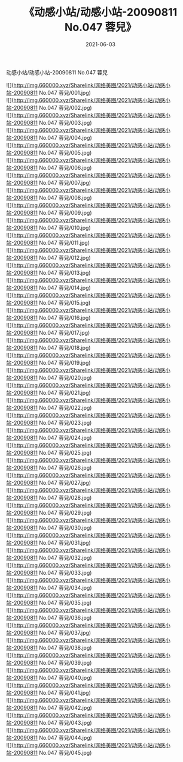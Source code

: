﻿---
layout: post
title:  《动感小站/动感小站-20090811 No.047 蓉兒》
date:   2021-06-03
img: http://img.660000.xyz/Sharelink/网络美图/2021/动感小站/动感小站-20090811 No.047 蓉兒/000.jpg
categories: [美女, 清纯, 唯美]
---

动感小站/动感小站-20090811 No.047 蓉兒

 ![](http://img.660000.xyz/Sharelink/网络美图/2021/动感小站/动感小站-20090811 No.047 蓉兒/001.jpg) <br>![](http://img.660000.xyz/Sharelink/网络美图/2021/动感小站/动感小站-20090811 No.047 蓉兒/002.jpg) <br>![](http://img.660000.xyz/Sharelink/网络美图/2021/动感小站/动感小站-20090811 No.047 蓉兒/003.jpg) <br>![](http://img.660000.xyz/Sharelink/网络美图/2021/动感小站/动感小站-20090811 No.047 蓉兒/004.jpg) <br>![](http://img.660000.xyz/Sharelink/网络美图/2021/动感小站/动感小站-20090811 No.047 蓉兒/005.jpg) <br>![](http://img.660000.xyz/Sharelink/网络美图/2021/动感小站/动感小站-20090811 No.047 蓉兒/006.jpg) <br>![](http://img.660000.xyz/Sharelink/网络美图/2021/动感小站/动感小站-20090811 No.047 蓉兒/007.jpg) <br>![](http://img.660000.xyz/Sharelink/网络美图/2021/动感小站/动感小站-20090811 No.047 蓉兒/008.jpg) <br>![](http://img.660000.xyz/Sharelink/网络美图/2021/动感小站/动感小站-20090811 No.047 蓉兒/009.jpg) <br>![](http://img.660000.xyz/Sharelink/网络美图/2021/动感小站/动感小站-20090811 No.047 蓉兒/010.jpg) <br>![](http://img.660000.xyz/Sharelink/网络美图/2021/动感小站/动感小站-20090811 No.047 蓉兒/011.jpg) <br>![](http://img.660000.xyz/Sharelink/网络美图/2021/动感小站/动感小站-20090811 No.047 蓉兒/012.jpg) <br>![](http://img.660000.xyz/Sharelink/网络美图/2021/动感小站/动感小站-20090811 No.047 蓉兒/013.jpg) <br>![](http://img.660000.xyz/Sharelink/网络美图/2021/动感小站/动感小站-20090811 No.047 蓉兒/014.jpg) <br>![](http://img.660000.xyz/Sharelink/网络美图/2021/动感小站/动感小站-20090811 No.047 蓉兒/015.jpg) <br>![](http://img.660000.xyz/Sharelink/网络美图/2021/动感小站/动感小站-20090811 No.047 蓉兒/016.jpg) <br>![](http://img.660000.xyz/Sharelink/网络美图/2021/动感小站/动感小站-20090811 No.047 蓉兒/017.jpg) <br>![](http://img.660000.xyz/Sharelink/网络美图/2021/动感小站/动感小站-20090811 No.047 蓉兒/018.jpg) <br>![](http://img.660000.xyz/Sharelink/网络美图/2021/动感小站/动感小站-20090811 No.047 蓉兒/019.jpg) <br>![](http://img.660000.xyz/Sharelink/网络美图/2021/动感小站/动感小站-20090811 No.047 蓉兒/020.jpg) <br>![](http://img.660000.xyz/Sharelink/网络美图/2021/动感小站/动感小站-20090811 No.047 蓉兒/021.jpg) <br>![](http://img.660000.xyz/Sharelink/网络美图/2021/动感小站/动感小站-20090811 No.047 蓉兒/022.jpg) <br>![](http://img.660000.xyz/Sharelink/网络美图/2021/动感小站/动感小站-20090811 No.047 蓉兒/023.jpg) <br>![](http://img.660000.xyz/Sharelink/网络美图/2021/动感小站/动感小站-20090811 No.047 蓉兒/024.jpg) <br>![](http://img.660000.xyz/Sharelink/网络美图/2021/动感小站/动感小站-20090811 No.047 蓉兒/025.jpg) <br>![](http://img.660000.xyz/Sharelink/网络美图/2021/动感小站/动感小站-20090811 No.047 蓉兒/026.jpg) <br>![](http://img.660000.xyz/Sharelink/网络美图/2021/动感小站/动感小站-20090811 No.047 蓉兒/027.jpg) <br>![](http://img.660000.xyz/Sharelink/网络美图/2021/动感小站/动感小站-20090811 No.047 蓉兒/028.jpg) <br>![](http://img.660000.xyz/Sharelink/网络美图/2021/动感小站/动感小站-20090811 No.047 蓉兒/029.jpg) <br>![](http://img.660000.xyz/Sharelink/网络美图/2021/动感小站/动感小站-20090811 No.047 蓉兒/030.jpg) <br>![](http://img.660000.xyz/Sharelink/网络美图/2021/动感小站/动感小站-20090811 No.047 蓉兒/031.jpg) <br>![](http://img.660000.xyz/Sharelink/网络美图/2021/动感小站/动感小站-20090811 No.047 蓉兒/032.jpg) <br>![](http://img.660000.xyz/Sharelink/网络美图/2021/动感小站/动感小站-20090811 No.047 蓉兒/033.jpg) <br>![](http://img.660000.xyz/Sharelink/网络美图/2021/动感小站/动感小站-20090811 No.047 蓉兒/034.jpg) <br>![](http://img.660000.xyz/Sharelink/网络美图/2021/动感小站/动感小站-20090811 No.047 蓉兒/035.jpg) <br>![](http://img.660000.xyz/Sharelink/网络美图/2021/动感小站/动感小站-20090811 No.047 蓉兒/036.jpg) <br>![](http://img.660000.xyz/Sharelink/网络美图/2021/动感小站/动感小站-20090811 No.047 蓉兒/037.jpg) <br>![](http://img.660000.xyz/Sharelink/网络美图/2021/动感小站/动感小站-20090811 No.047 蓉兒/038.jpg) <br>![](http://img.660000.xyz/Sharelink/网络美图/2021/动感小站/动感小站-20090811 No.047 蓉兒/039.jpg) <br>![](http://img.660000.xyz/Sharelink/网络美图/2021/动感小站/动感小站-20090811 No.047 蓉兒/040.jpg) <br>![](http://img.660000.xyz/Sharelink/网络美图/2021/动感小站/动感小站-20090811 No.047 蓉兒/041.jpg) <br>![](http://img.660000.xyz/Sharelink/网络美图/2021/动感小站/动感小站-20090811 No.047 蓉兒/042.jpg) <br>![](http://img.660000.xyz/Sharelink/网络美图/2021/动感小站/动感小站-20090811 No.047 蓉兒/043.jpg) <br>![](http://img.660000.xyz/Sharelink/网络美图/2021/动感小站/动感小站-20090811 No.047 蓉兒/044.jpg) <br>![](http://img.660000.xyz/Sharelink/网络美图/2021/动感小站/动感小站-20090811 No.047 蓉兒/045.jpg) <br>
